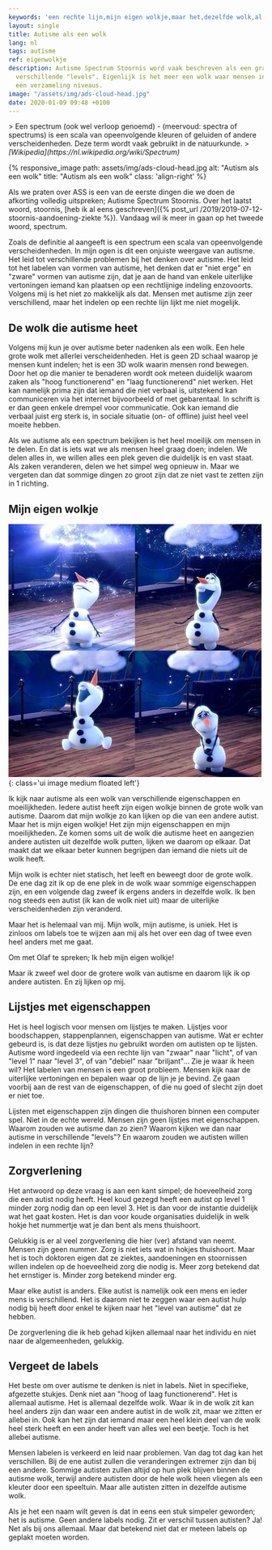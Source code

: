 ```yaml
---
keywords: 'een rechte lijn,mijn eigen wolkje,maar het,dezelfde wolk,al een wolk'
layout: single
title: Autisme als een wolk
lang: nl
tags: autisme
ref: eigenwolkje
description: Autisme Spectrum Stoornis word vaak beschreven als een grafiek of als
  verschillende "levels". Eigenlijk is het meer een wolk waar mensen in bewegen dan
  een verzameling niveaus.
image: "/assets/img/ads-cloud-head.jpg"
date: 2020-01-09 09:48 +0100
---
```

<div class="quote" markdown="1">
> Een spectrum (ook wel verloop genoemd) - (meervoud: spectra of spectrums) is een scala van opeenvolgende kleuren of geluiden of andere verscheidenheden. Deze term wordt vaak gebruikt in de natuurkunde.
> <cite>[Wikipedia](https://nl.wikipedia.org/wiki/Spectrum)</cite>
</div>

{% responsive_image path: assets/img/ads-cloud-head.jpg alt: "Autism als een wolk" title: "Autism als een wolk" class: 'align-right' %}

Als we praten over ASS is een van de eerste dingen die we doen de afkorting volledig uitspreken; Autisme Spectrum Stoornis. Over het laatst woord, stoornis, [heb ik al eens geschreven]({% post_url /2019/2019-07-12-stoornis-aandoening-ziekte %}). Vandaag wil ik meer in gaan op het tweede woord, spectrum.

Zoals de definitie al aangeeft is een spectrum een scala van opeenvolgende verscheidenheden. In mijn ogen is dit een onjuiste weergave van autisme. Het leid tot verschillende problemen bij het denken over autisme. Het leid tot het labelen van vormen van autisme, het denken dat er "niet erge" en "zware" vormen van autisme zijn, dat je aan de hand van enkele uiterlijke vertoningen iemand kan plaatsen op een rechtlijnige indeling enzovoorts. Volgens mij is het niet zo makkelijk als dat. Mensen met autisme zijn zeer verschillend, maar het indelen op een rechte lijn lijkt me niet mogelijk.

## De wolk die autisme heet

Volgens mij kun je over autisme beter nadenken als een wolk. Een hele grote wolk met allerlei verscheidenheden. Het is geen 2D schaal waarop je mensen kunt indelen; het is een 3D wolk waarin mensen rond bewegen. Door het op die manier te benaderen wordt ook meteen duidelijk waarom zaken als "hoog functionerend" en "laag functionerend" niet werken. Het kan namelijk prima zijn dat iemand die niet verbaal is, uitstekend kan communiceren via het internet bijvoorbeeld of met gebarentaal. In schrift is er dan geen enkele drempel voor communicatie. Ook kan iemand die verbaal juist erg sterk is, in sociale situatie (on- of offline) juist heel veel moeite hebben.

Als we autisme als een spectrum bekijken is het heel moeilijk om mensen in te delen. En dat is iets wat we als mensen heel graag doen; indelen. We delen alles in, we willen alles een plek geven die duidelijk is en vast staat. Als zaken veranderen, delen we het simpel weg opnieuw in. Maar we vergeten dan dat sommige dingen zo groot zijn dat ze niet vast te zetten zijn in 1 richting.

## Mijn eigen wolkje
![Ik heb mijn eigen wolkje!](/assets/img/olafwolkje.jpg){: class='ui image medium floated left'}

Ik kijk naar autisme als een wolk van verschillende eigenschappen en moeilijkheden. Iedere autist heeft zijn eigen wolkje binnen de grote wolk van autisme. Daarom dat mijn wolkje zo kan lijken op die van een andere autist. Maar het is mijn eigen wolkje! Het zijn mijn eigenschappen en mijn moeilijkheden. Ze komen soms uit de wolk die autisme heet en aangezien andere autisten uit dezelfde wolk putten, lijken we daarom op elkaar. Dat maakt dat we elkaar beter kunnen begrijpen dan iemand die niets uit de wolk heeft.

Mijn wolk is echter niet statisch, het leeft en beweegt door de grote wolk. De ene dag zit ik op de ene plek in de wolk waar sommige eigenschappen zijn, en een volgende dag zweef ik ergens anders in dezelfde wolk. Ik ben nog steeds een autist (ik kan de wolk niet uit) maar de uiterlijke verscheidenheden zijn veranderd.

Maar het is helemaal van mij. Mijn wolk, mijn autisme, is uniek. Het is zinloos om labels toe te wijzen aan mij als het over een dag of twee even heel anders met me gaat.

Om met Olaf te spreken; Ik heb mijn eigen wolkje!

Maar ik zweef wel door de grotere wolk van autisme en daarom lijk ik op andere autisten. En zij lijken op mij.

## Lijstjes met eigenschappen

Het is heel logisch voor mensen om lijstjes te maken. Lijstjes voor boodschappen, stappenplannen, eigenschappen van autisme. Wat er echter gebeurd is, is dat deze lijstjes nu gebruikt worden om autisten op te lijsten. Autisme word ingedeeld via een rechte lijn van "zwaar" naar "licht", of van "level 1" naar "level 3", of van "debiel" naar "briljant"... Zie je waar ik heen wil? Het labelen van mensen is een groot probleem. Mensen kijk naar de uiterlijke vertoningen en bepalen waar op de lijn je je bevind. Ze gaan voorbij aan de rest van de eigenschappen, of die nu goed of slecht zijn doet er niet toe.

Lijsten met eigenschappen zijn dingen die thuishoren binnen een computer spel. Niet in de echte wereld. Mensen zijn geen lijstjes met eigenschappen. Waarom zouden we autisme dan zo zien? Waarom kijken we dan naar autisme in verschillende "levels"? En waarom zouden we autisten willen indelen in een rechte lijn?

## Zorgverlening

Het antwoord op deze vraag is aan een kant simpel; de hoeveelheid zorg die een autist nodig heeft. Heel koud gezegd heeft een autist op level 1 minder zorg nodig dan op een level 3. Het is dan voor de instantie duidelijk wat het gaat kosten. Het is dan voor koude organisaties duidelijk in welk hokje het nummertje wat je dan bent als mens thuishoort.

Gelukkig is er al veel zorgverlening die hier (ver) afstand van neemt. Mensen zijn geen nummer. Zorg is niet iets wat in hokjes thuishoort. Maar het is toch doktoren eigen dat ze ziektes, aandoeningen en stoornissen willen indelen op de hoeveelheid zorg die nodig is. Meer zorg betekend dat het ernstiger is. Minder zorg betekend minder erg.

Maar elke autist is anders. Elke autist is namelijk ook een mens en ieder mens is verschillend. Het is daarom niet te zeggen waar een autist hulp nodig bij heeft door enkel te kijken naar het "level van autisme" dat ze hebben.

De zorgverlening die ik heb gehad kijken allemaal naar het individu en niet naar de algemeenheden, gelukkig.

## Vergeet de labels

Het beste om over autisme te denken is niet in labels. Niet in specifieke, afgezette stukjes. Denk niet aan "hoog of laag functionerend". Het is allemaal autisme. Het is allemaal dezelfde wolk. Waar ik in de wolk zit kan heel anders zijn dan waar een andere autist in de wolk zit, maar we zitten er allebei in. Ook kan het zijn dat iemand maar een heel klein deel van de wolk heel sterk heeft en een ander heeft van alles wel een beetje. Toch is het allebei autisme.

Mensen labelen is verkeerd en leid naar problemen. Van dag tot dag kan het verschillen. Bij de ene autist zullen die veranderingen extremer zijn dan bij een andere. Sommige autisten zullen altijd op hun plek blijven binnen de autisme wolk, terwijl andere autisten door de hele wolk heen vliegen als een kleuter door een speeltuin. Maar alle autisten zitten in dezelfde autisme wolk.

Als je het een naam wilt geven is dat in eens een stuk simpeler geworden; het is autisme. Geen andere labels nodig. Zit er verschil tussen autisten? Ja! Net als bij ons allemaal. Maar dat betekend niet dat er meteen labels op geplakt moeten worden.
